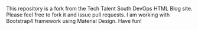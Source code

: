 This repository is a fork from the Tech Talent South DevOps HTML Blog site.
Please feel free to fork it and issue pull requests.  I am working with Bootstrap4 framework using Material Design.
Have fun!
